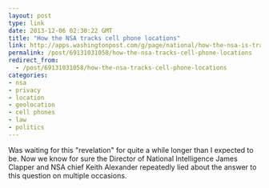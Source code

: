 ```yaml
---
layout: post
type: link
date: 2013-12-06 02:30:22 GMT
title: "How the NSA tracks cell phone locations"
link: http://apps.washingtonpost.com/g/page/national/how-the-nsa-is-tracking-people-right-now/634/
permalink: /post/69131031058/how-the-nsa-tracks-cell-phone-locations
redirect_from: 
  - /post/69131031058/how-the-nsa-tracks-cell-phone-locations
categories:
- nsa
- privacy
- location
- geolocation
- cell phones
- law
- politics
---
```

<p>Was waiting for this "revelation" for quite a while longer than I&nbsp;expected to be. Now we know for sure the Director of National Intelligence James Clapper and NSA chief Keith Alexander repeatedly lied about the answer to this question on multiple occasions.</p>